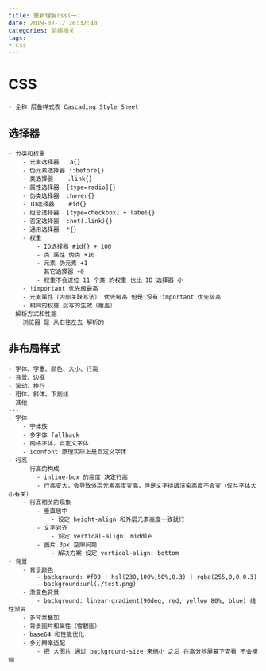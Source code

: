 ```yaml
---
title: 重新理解css(一)
date: 2019-02-12 20:32:40
categories: 前端相关
tags:
- css
---
```

# CSS
    - 全称 层叠样式表 Cascading Style Sheet
## 选择器
    - 分类和权重
        - 元素选择器   a{}
        - 伪元素选择器 ::before{}
        - 类选择器    .link{}
        - 属性选择器  [type=radio]{}
        - 伪类选择器  :hover{}
        - ID选择器    #id{}
        - 组合选择器  [type=checkbox] + label{}
        - 否定选择器  :not(.link){}
        - 通用选择器  *{}
        - 权重
            - ID选择器 #id{} + 100
            - 类 属性 伪类 +10
            - 元素 伪元素 +1
            - 其它选择器 +0
            - 权重不会进位 11 个类 的权重 也比 ID 选择器 小
        - !important 优先级最高
        - 元素属性（内部关联写法） 优先级高 但是 没有!important 优先级高
        - 相同的权重 后写的生效（覆盖）
    - 解析方式和性能
        浏览器 是 从右往左去 解析的
## 非布局样式
    - 字体、字重、颜色、大小、行高
    - 背景、边框
    - 滚动、换行
    - 粗体、斜体、下划线  
    - 其他
    ---
    - 字体
        - 字体族
        - 多字体 fallback
        - 网络字体，自定义字体
        - iconfont 原理实际上是自定义字体
    - 行高
        - 行高的构成
            - inline-box 的高度 决定行高
            - 行高变大，会导致外层元素高度变高，但是文字排版渲染高度不会变（仅与字体大小有关）
        - 行高相关的现象
            - 垂直居中
                - 设定 height-align 和外层元素高度一致就行
            - 文字对齐
                - 设定 vertical-align: middle
            - 图片 3px 空隙问题
                - 解决方案 设定 vertical-align: bottom
    - 背景
        - 背景颜色
            - background: #f00 | hsl(230,100%,50%,0.3) | rgba(255,0,0,0.3)
            - background:url(./test.png)
        - 渐变色背景
            - background: linear-gradient(90deg, red, yellow 80%, blue) 线性渐变
        - 多背景叠加
        - 背景图片和属性（雪碧图）
        - base64 和性能优化
        - 多分辨率适配
            - 把 大图片 通过 background-size 来缩小 之后 在高分辨屏幕下查看 不会模糊